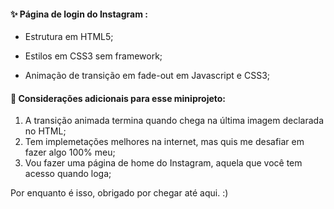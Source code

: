 #### ✨ Página de login do Instagram :

- Estrutura em HTML5;

- Estilos em CSS3 sem framework;

- Animação de transição em fade-out em Javascript e CSS3;

  

#### 🚧 Considerações adicionais para esse miniprojeto: 

1. A transição animada termina quando chega na última imagem declarada no HTML;
2. Tem implemetações melhores na internet, mas quis me desafiar em fazer algo 100% meu;
3. Vou fazer uma página de home do Instagram, aquela que você tem acesso quando loga;



Por enquanto é isso, obrigado por chegar até aqui. :)

